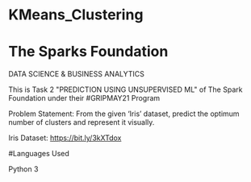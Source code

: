 # KMeans_Clustering

# The Sparks Foundation



DATA SCIENCE & BUSINESS ANALYTICS 

This is Task 2 "PREDICTION USING UNSUPERVISED ML"  of The Spark Foundation under their #GRIPMAY21 Program

Problem Statement: From the given ‘Iris’ dataset, predict the optimum number of clusters
and represent it visually.

Iris Dataset: https://bit.ly/3kXTdox

#Languages Used

Python 3

